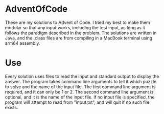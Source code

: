 # AdventOfCode
These are my solutions to Advent of Code. I tried my best to make them modular so that any input works, including the test input, as long as it follows the paradigm described in the problem. The solutions are written in Java, and the .class files are from compiling in a MacBook terminal using arm64 assembly.

# Use
Every solution uses files to read the input and standard output to display the answer. The program takes command line arguments to tell it which puzzle to solve and the name of the input file. The first command line argument is required, and it can only be 1 or 2. The second command line argument is optional, and it is the name of the input file. If no input file is specified, the program will attempt to read from "input.txt", and will quit if no such file exists.

